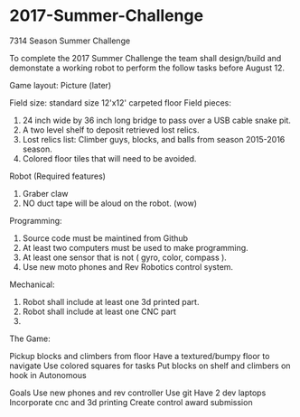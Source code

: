 # 2017-Summer-Challenge
7314 Season Summer Challenge

To complete the 2017 Summer Challenge the team shall design/build and demonstate a working robot to perform the follow tasks before August 12.

Game layout: Picture (later)

Field size: standard size 12'x12' carpeted floor
Field pieces:
  1) 24 inch wide by 36 inch long bridge to pass over a USB cable snake pit.
  2) A two level shelf to deposit retrieved lost relics.   
  3) Lost relics list:  Climber guys, blocks, and balls from season 2015-2016 season.
  4) Colored floor tiles that will need to be avoided.


Robot (Required features)
1) Graber claw 
2) NO duct tape will be aloud on the robot. (wow)


Programming:
1) Source code must be maintined from Github
2) At least two computers must be used to make programming.
3) At least one sensor that is not ( gyro, color, compass ).
4) Use new moto phones and Rev Robotics control system.

Mechanical:
1) Robot shall include at least one 3d printed part.
2) Robot shall include at least one CNC part
3) 



The Game:

Pickup blocks and climbers from floor
Have a textured/bumpy floor to navigate
Use colored squares for tasks
Put blocks on shelf and climbers on hook in Autonomous


Goals
Use new phones and rev controller
Use git
Have 2 dev laptops
Incorporate cnc and 3d printing
Create control award submission
